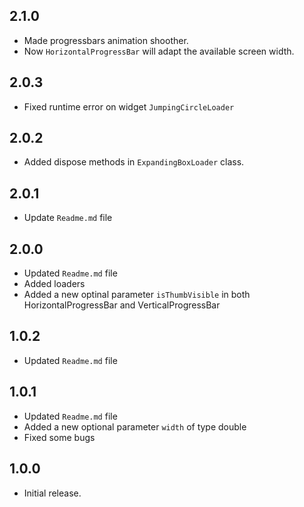 ## 2.1.0
* Made progressbars animation shoother.
* Now `HorizontalProgressBar` will adapt the available screen width.

## 2.0.3
* Fixed runtime error on widget `JumpingCircleLoader`

## 2.0.2
* Added dispose methods in  `ExpandingBoxLoader` class.

## 2.0.1
* Update `Readme.md` file

## 2.0.0
* Updated `Readme.md` file
* Added loaders
* Added a new optinal parameter `isThumbVisible` in both HorizontalProgressBar and VerticalProgressBar

## 1.0.2
* Updated `Readme.md` file

## 1.0.1
* Updated `Readme.md` file
* Added a new optional parameter `width` of type double
* Fixed some bugs

## 1.0.0
* Initial release.
